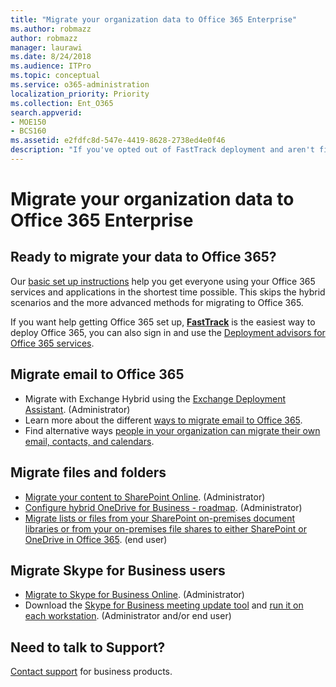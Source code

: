 ```yaml
---
title: "Migrate your organization data to Office 365 Enterprise"
ms.author: robmazz
author: robmazz
manager: laurawi
ms.date: 8/24/2018
ms.audience: ITPro
ms.topic: conceptual
ms.service: o365-administration
localization_priority: Priority
ms.collection: Ent_O365
search.appverid:
- MOE150
- BCS160
ms.assetid: e2fdfc8d-547e-4419-8628-2738ed4e0f46
description: "If you've opted out of FastTrack deployment and aren't finding what you need in our basic deployment steps, this is the place to start."
---
```


# Migrate your organization data to Office 365 Enterprise

## Ready to migrate your data to Office 365?

Our [basic set up instructions](https://support.office.com/article/Set-up-Office-365-for-business-6a3a29a0-e616-4713-99d1-15eda62d04fa) help you get everyone using your Office 365 services and applications in the shortest time possible. This skips the hybrid scenarios and the more advanced methods for migrating to Office 365. 
  
If you want help getting Office 365 set up, **[FastTrack](https://fasttrack.microsoft.com/office)** is the easiest way to deploy Office 365, you can also sign in and use the [Deployment advisors for Office 365 services](deployment-advisors-for-office-365.md).

## Migrate email to Office 365
- Migrate with Exchange Hybrid using the [Exchange Deployment Assistant](https://technet.microsoft.com/exdeploy2013). (Administrator)
- Learn more about the different [ways to migrate email to Office 365](https://support.office.com/article/Ways-to-migrate-multiple-email-accounts-to-Office-365-0a4913fe-60fb-498f-9155-a86516418842).
- Find alternative ways [people in your organization can migrate their own email, contacts, and calendars](https://support.office.com/article/Migrate-email-and-contacts-to-Office-365-for-business-a3e3bddb-582e-4133-8670-e61b9f58627e).

## Migrate files and folders
- [Migrate your content to SharePoint Online](https://support.office.com/article/d8c6ce52-f8a2-4661-97f7-45e49351bdb9). (Administrator)
- [Configure hybrid OneDrive for Business - roadmap](https://docs.microsoft.com/SharePoint/hybrid/configure-hybrid-onedrive-for-businessroadmap). (Administrator)
- [Migrate lists or files from your SharePoint on-premises document libraries or from your on-premises file shares to either SharePoint or OneDrive in Office 365](https://docs.microsoft.com/sharepointmigration/introducing-the-sharepoint-migration-tool). (end user)

## Migrate Skype for Business users
- [Migrate to Skype for Business Online](https://technet.microsoft.com/library/jj204969.aspx). (Administrator)
- Download the [Skype for Business meeting update tool](https://www.microsoft.com/en-us/download/details.aspx?id=51659) and [run it on each workstation](https://support.office.com/article/Meeting-Update-Tool-for-Skype-for-Business-and-Lync-2b525fe6-ed0f-4331-b533-c31546fcf4d4). (Administrator and/or end user)
  
## Need to talk to Support?
[Contact support](https://support.office.com/article/32a17ca7-6fa0-4870-8a8d-e25ba4ccfd4b) for business products.